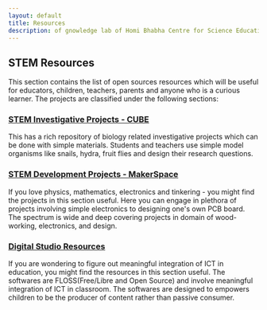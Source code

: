```yaml
--- 
layout: default
title: Resources
description: of gnowledge lab of Homi Bhabha Centre for Science Education, TIFR
---
```

## STEM Resources

This section contains the list of open sources resources which will be useful for educators, children, teachers, parents and anyone who is a curious learner. The projects are classified under the following sections: 

### [STEM Investigative Projects - CUBE](https://www.gnowledge.org/projects/resources-cube.html)
This has a rich repository of biology related investigative projects which can be done with simple materials. Students and teachers use simple model organisms like snails, hydra, fruit flies and design their research questions.

### [STEM Development Projects - MakerSpace](https://www.gnowledge.org/projects/resources-makerspace.html)
If you love physics, mathematics, electronics and tinkering - you might find the projects in this section useful. Here you can engage in plethora of projects involving simple electronics to designing one's own PCB board. The spectrum is wide and deep covering projects in domain of wood-working, electronics, and design.

### [Digital Studio Resources](https://www.gnowledge.org/projects/resources-digitalstudio.html)
If you are wondering to figure out meaningful integration of ICT in education, you might find the resources in this section useful. The softwares are FLOSS(Free/Libre and Open Source) and involve meaningful integration of ICT in classroom. The softwares are designed to empowers children to be the producer of content rather than passive consumer. 

